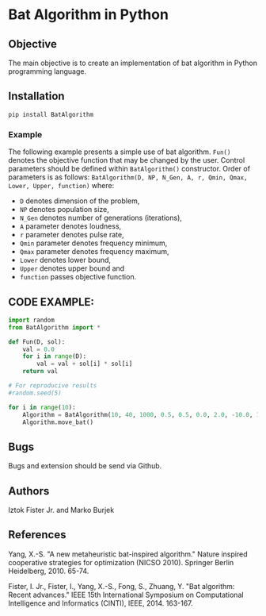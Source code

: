 # Bat Algorithm in Python

## Objective
The main objective is to create an implementation of bat algorithm in Python programming language.

## Installation

    pip install BatAlgorithm

### Example
The following example presents a simple use of bat algorithm. `Fun()` denotes the objective function that may be changed by the user. Control parameters should be defined within `BatAlgorithm()` constructor. Order of parameters is as
follows: `BatAlgorithm(D, NP, N_Gen, A, r, Qmin, Qmax, Lower, Upper, function)` where:

- `D`  denotes dimension of the problem,
- `NP` denotes population size,
- `N_Gen`  denotes number of generations (iterations),
- `A` parameter denotes loudness,
- `r` parameter denotes pulse rate,
- `Qmin` parameter denotes frequency minimum,
- `Qmax` parameter denotes frequency maximum,
- `Lower` denotes lower bound,
- `Upper` denotes upper bound and
- `function` passes objective function.

## CODE EXAMPLE:

```python
import random
from BatAlgorithm import *

def Fun(D, sol):
    val = 0.0
    for i in range(D):
        val = val + sol[i] * sol[i]
    return val

# For reproducive results
#random.seed(5)

for i in range(10):
    Algorithm = BatAlgorithm(10, 40, 1000, 0.5, 0.5, 0.0, 2.0, -10.0, 10.0, Fun)
    Algorithm.move_bat()
```

## Bugs
Bugs and extension should be send via Github.

## Authors
Iztok Fister Jr. and Marko Burjek

## References

Yang, X.-S. "A new metaheuristic bat-inspired algorithm." Nature inspired cooperative strategies for optimization (NICSO 2010). Springer
Berlin Heidelberg, 2010. 65-74.

Fister, I. Jr., Fister, I., Yang, X.-S., Fong, S., Zhuang, Y. "Bat algorithm: Recent advances." IEEE 15th International Symposium on Computational Intelligence and Informatics (CINTI), IEEE, 2014. 163-167.
